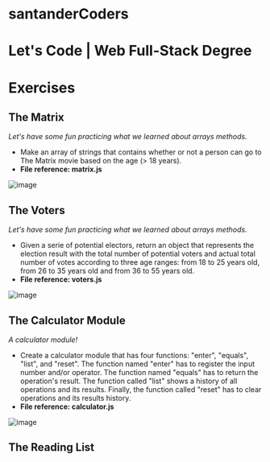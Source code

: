 # santanderCoders

# Let's Code | Web Full-Stack Degree

# Exercises

## The Matrix

_Let's have some fun practicing what we learned about arrays methods._

* Make an array of strings that contains whether or not a person can go to The Matrix movie based on the age (> 18 years).
* **File reference: matrix.js**

![image](https://user-images.githubusercontent.com/86850247/137995695-8525f0b8-494e-49e1-a159-17de9f7d76e5.png)


## The Voters

_Let's have some fun practicing what we learned about arrays methods._

* Given a serie of potential electors, return an object that represents the election result with the total number of potential voters and actual total number of votes according to three age ranges: from 18 to 25 years old, from 26 to 35 years old and from 36 to 55 years old.
* **File reference: voters.js**

![image](https://user-images.githubusercontent.com/86850247/137993540-28161f86-8a22-4774-bc3f-1131d02f613a.png)

## The Calculator Module

_A calculator module!_

* Create a calculator module that has four functions: "enter", "equals", "list", and "reset". The function named "enter" has to register the input number and/or operator. The function named "equals" has to return the operation's result. The function called "list" shows a history of all operations and its results. Finally, the function called "reset" has to clear operations and its results history.
* **File reference: calculator.js**

![image](https://user-images.githubusercontent.com/86850247/138005332-cfa73d07-f259-40c0-b12f-9f98d1c975d1.png)

## The Reading List


